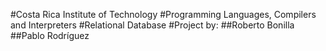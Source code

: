 #Costa Rica Institute of Technology
#Programming Languages, Compilers and Interpreters
#Relational Database
#Project by: 
##Roberto Bonilla
##Pablo Rodríguez
